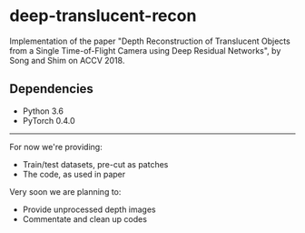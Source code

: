 # deep-translucent-recon

Implementation of the paper "Depth Reconstruction of Translucent Objects from a Single Time-of-Flight Camera using Deep Residual Networks", by Song and Shim on ACCV 2018.


## Dependencies

* Python 3.6
* PyTorch 0.4.0

---

For now we're providing:

* Train/test datasets, pre-cut as patches
* The code, as used in paper

Very soon we are planning to:

* Provide unprocessed depth images
* Commentate and clean up codes

